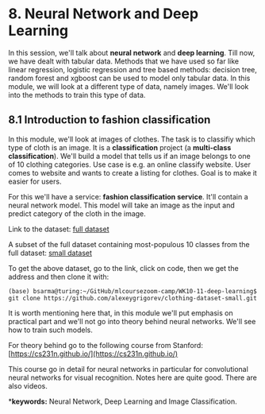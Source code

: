 # 8. Neural Network and Deep Learning

In this session, we'll talk about **neural network** and **deep learning**. Till now, we have dealt with tabular data. Methods that we have used so far like 
linear regression, logistic regression and tree based methods: decision tree, random forest and xgboost can be used to model only tabular data. In this module, 
we will look at a different type of data, namely images. We'll look into the methods to train this type of data. 

## 8.1 Introduction to fashion classification

 In this module, we'll look at images of clothes. The task is to classifiy which type of cloth is an image. It is a **classification** project (a **multi-class classification**). We'll build a model that tells us if an image belongs to one of 10 clothing categories. Use case is e.g. an online classify website. User comes to 
 website and wants to create a listing for clothes. Goal is to make it easier for users.
 
 For this we'll have a service: **fashion classification service**. It'll contain a neural network model. This model will take an image as the input and predict 
 category of the cloth in the image.
 
 Link to the dataset: [full dataset](https://github.com/alexeygrigorev/clothing-dataset)
 
 A subset of the full dataset containing most-populous 10 classes from the full dataset: [small dataset](https://github.com/alexeygrigorev/clothing-dataset-small)
 
 To get the above dataset, go to the link, click on code, then we get the address and then clone it with:


 ```
 (base) bsarma@turing:~/GitHub/mlcoursezoom-camp/WK10-11-deep-learning$ git clone https://github.com/alexeygrigorev/clothing-dataset-small.git
 ```
 
 It is worth mentioning here that, in this module we'll put emphasis on practical part and we'll not go into theory behind neural networks. We'll see how to train 
 such models. 
 
 For theory behind go to the following course from Stanford: [https://cs231n.github.io/](https://cs231n.github.io/) 
 
 This course go in detail for neural networks in particular for convolutional neural networks for visual recognition. Notes here are quite good. There are also videos.

 ***keywords:**
 Neural Network, Deep Learning and Image Classification.
 